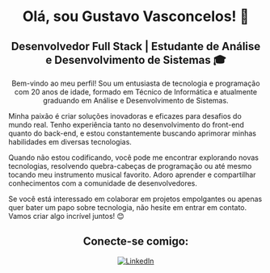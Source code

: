 <h1 align="center">Olá, sou Gustavo Vasconcelos! 👋</h1>
<h2 align="center">Desenvolvedor Full Stack | Estudante de Análise e Desenvolvimento de Sistemas 🎓</h2>

<p align="center">Bem-vindo ao meu perfil! Sou um entusiasta de tecnologia e programação com 20 anos de idade, formado em Técnico de Informática e atualmente graduando em Análise e Desenvolvimento de Sistemas. 

Minha paixão é criar soluções inovadoras e eficazes para desafios do mundo real. Tenho experiência tanto no desenvolvimento do front-end quanto do back-end, e estou constantemente buscando aprimorar minhas habilidades em diversas tecnologias.

Quando não estou codificando, você pode me encontrar explorando novas tecnologias, resolvendo quebra-cabeças de programação ou até mesmo tocando meu instrumento musical favorito. Adoro aprender e compartilhar conhecimentos com a comunidade de desenvolvedores.

Se você está interessado em colaborar em projetos empolgantes ou apenas quer bater um papo sobre tecnologia, não hesite em entrar em contato. Vamos criar algo incrível juntos! 😊</p>

<h2 align="center">Conecte-se comigo:</h2>

<p align="center">
  <a href="https://www.linkedin.com/in/gustavo-vasconcelos-6684a9259/">
    <img src="https://img.shields.io/badge/LinkedIn-0077B5?style=for-the-badge&logo=linkedin&logoColor=white" alt="LinkedIn">
  </a>
</p>
